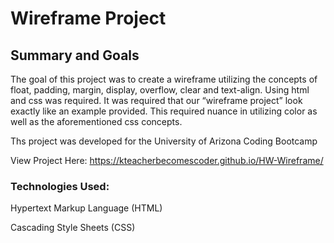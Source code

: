 # Wireframe Project

## Summary and Goals

The goal of this project was to create a wireframe utilizing the concepts of float, padding, margin, display, overflow, clear and text-align. Using html and css was required. It was required that our “wireframe project” look exactly like an example provided. This required nuance in utilizing color as well as the aforementioned css concepts.

Ths project was developed for the University of Arizona Coding Bootcamp

View Project Here:   https://kteacherbecomescoder.github.io/HW-Wireframe/

### Technologies Used:
Hypertext Markup Language (HTML)

Cascading Style Sheets (CSS)



